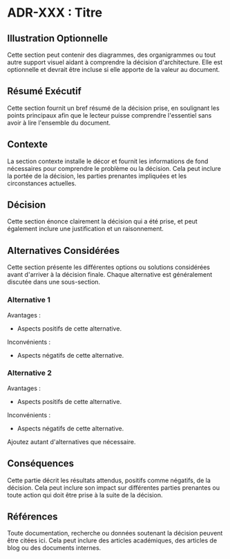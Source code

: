# ADR-XXX : Titre

## Illustration Optionnelle

Cette section peut contenir des diagrammes, des organigrammes ou tout autre
support visuel aidant à comprendre la décision d'architecture. Elle est
optionnelle et devrait être incluse si elle apporte de la valeur au document.

## Résumé Exécutif

Cette section fournit un bref résumé de la décision prise, en soulignant les
points principaux afin que le lecteur puisse comprendre l'essentiel sans avoir
à lire l'ensemble du document.

## Contexte

La section contexte installe le décor et fournit les informations de fond
nécessaires pour comprendre le problème ou la décision. Cela peut inclure la
portée de la décision, les parties prenantes impliquées et les circonstances
actuelles.

## Décision

Cette section énonce clairement la décision qui a été prise, et peut également
inclure une justification et un raisonnement.

## Alternatives Considérées

Cette section présente les différentes options ou solutions considérées avant
d'arriver à la décision finale. Chaque alternative est généralement discutée
dans une sous-section.

### Alternative 1

Avantages :

- Aspects positifs de cette alternative.

Inconvénients :

- Aspects négatifs de cette alternative.

### Alternative 2

Avantages :

- Aspects positifs de cette alternative.

Inconvénients :

- Aspects négatifs de cette alternative.

Ajoutez autant d'alternatives que nécessaire.

## Conséquences

Cette partie décrit les résultats attendus, positifs comme négatifs, de la
décision. Cela peut inclure son impact sur différentes parties prenantes ou
toute action qui doit être prise à la suite de la décision.

## Références

Toute documentation, recherche ou données soutenant la décision peuvent être
citées ici. Cela peut inclure des articles académiques, des articles de blog ou
des documents internes.
